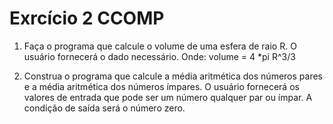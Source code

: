 # Exrcício 2 CCOMP
1. Faça o programa que calcule o volume de uma esfera de raio R. O usuário fornecerá o dado necessário.          Onde:	 volume = 4 *pi R^3/3

2. Construa o programa que calcule a média aritmética dos números pares e a média aritmética dos números ímpares. O usuário fornecerá os valores de entrada que pode ser um número qualquer par ou ímpar. A condição de saída será o número zero. 
